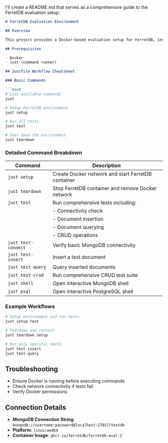 I'll create a README.md that serves as a comprehensive guide to the FerretDB evaluation setup:

```markdown
# FerretDB Evaluation Environment

## Overview

This project provides a Docker-based evaluation setup for FerretDB, inspired by the official [FerretDB Evaluation Documentation](https://docs.ferretdb.io/installation/evaluation/).

## Prerequisites

- Docker
- Just (command runner)

## Justfile Workflow Cheatsheet

### Basic Commands

```bash
# List available commands
just

# Setup FerretDB environment
just setup

# Run all tests
just test

# Tear down the environment
just teardown
```

### Detailed Command Breakdown

| Command | Description |
|---------|-------------|
| `just setup` | Create Docker network and start FerretDB container |
| `just teardown` | Stop FerretDB container and remove Docker network |
| `just test` | Run comprehensive tests including: |
|  | - Connectivity check |
|  | - Document insertion |
|  | - Document querying |
|  | - CRUD operations |
| `just test-connect` | Verify basic MongoDB connectivity |
| `just test-insert` | Insert a test document |
| `just test-query` | Query inserted documents |
| `just test-crud` | Run comprehensive CRUD test suite |
| `just shell` | Open interactive MongoDB shell |
| `just psql` | Open interactive PostgreSQL shell |

### Example Workflows

```bash
# Setup environment and run tests
just setup test

# Teardown and restart
just teardown setup

# Run only specific tests
just test-insert
just test-query
```

## Troubleshooting

- Ensure Docker is running before executing commands
- Check network connectivity if tests fail
- Verify Docker permissions

## Connection Details

- **MongoDB Connection String**: `mongodb://username:password@localhost:27017/testdb`
- **Platform**: `linux/amd64`
- **Container Image**: `ghcr.io/ferretdb/ferretdb-eval:2`


